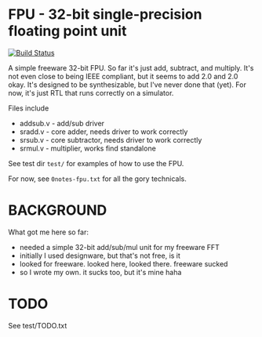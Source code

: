 # FPU - 32-bit single-precision floating point unit

[![Build Status][1]][2]

[1]: https://github.com/steveri/fpu/actions/workflows/fpu-tests.yml/badge.svg
[2]: https://github.com/steveri/fpu/actions/workflows/fpu-tests.yml

A simple freeware 32-bit FPU.
So far it's just add, subtract, and multiply. It's not even close to being IEEE compliant, but it seems to add 2.0 and 2.0 okay. It's designed to be synthesizable, but I've never done that (yet). For now, it's just RTL that runs correctly on a simulator.

Files include
* addsub.v - add/sub driver
* sradd.v - core adder, needs driver to work correctly
* srsub.v - core subtractor, needs driver to work correctly
* srmul.v - multiplier, works find standalone

See test dir `test/` for examples of how to use the FPU.

For now, see `0notes-fpu.txt` for all the gory technicals.


# BACKGROUND

What got me here so far:
* needed a simple 32-bit add/sub/mul unit for my freeware FFT
* initially I used designware, but that's not free, is it
* looked for freeware. looked here, looked there. freeware sucked
* so I wrote my own. it sucks too, but it's mine haha



# TODO

See test/TODO.txt
